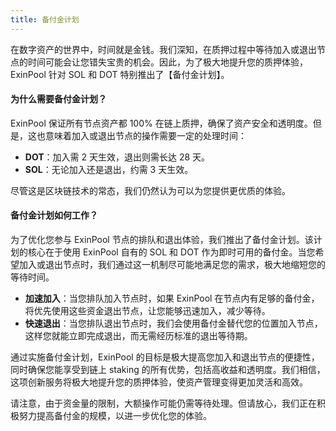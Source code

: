 ```yaml
---
title: 备付金计划
---
```



在数字资产的世界中，时间就是金钱。我们深知，在质押过程中等待加入或退出节点的时间可能会让您错失宝贵的机会。因此，为了极大地提升您的质押体验，ExinPool 针对 SOL 和 DOT 特别推出了【备付金计划】。

#### 为什么需要备付金计划？

ExinPool 保证所有节点资产都 100% 在链上质押，确保了资产安全和透明度。但是，这也意味着加入或退出节点的操作需要一定的处理时间：

- **DOT**：加入需 2 天生效，退出则需长达 28 天。
- **SOL**：无论加入还是退出，约需 3 天生效。

尽管这是区块链技术的常态，我们仍然认为可以为您提供更优质的体验。

#### 备付金计划如何工作？

为了优化您参与 ExinPool 节点的排队和退出体验，我们推出了备付金计划。该计划的核心在于使用 ExinPool 自有的 SOL 和 DOT 作为即时可用的备付金。当您希望加入或退出节点时，我们通过这一机制尽可能地满足您的需求，极大地缩短您的等待时间。

- **加速加入**：当您排队加入节点时，如果 ExinPool 在节点内有足够的备付金，将优先使用这些资金退出节点，让您能够迅速加入，减少等待。
- **快速退出**：当您排队退出节点时，我们会使用备付金替代您的位置加入节点，这样您就能立即完成退出，而无需经历标准的退出等待期。

通过实施备付金计划，ExinPool 的目标是极大提高您加入和退出节点的便捷性，同时确保您能享受到链上 staking 的所有优势，包括高收益和透明度。我们相信，这项创新服务将极大地提升您的质押体验，使资产管理变得更加灵活和高效。

请注意，由于资金量的限制，大额操作可能仍需等待处理。但请放心，我们正在积极努力提高备付金的规模，以进一步优化您的体验。